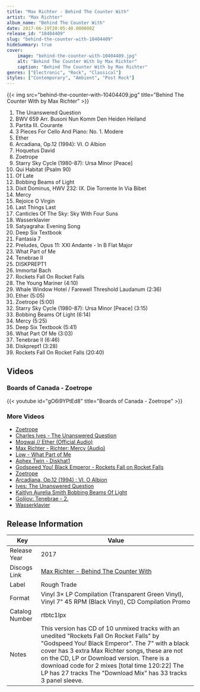 ```yaml
---
title: "Max Richter - Behind The Counter With"
artist: "Max Richter"
album_name: "Behind The Counter With"
date: 2017-06-19T20:05:40.000000Z
release_id: "10404409"
slug: "behind-the-counter-with-10404409"
hideSummary: true
cover:
    image: "behind-the-counter-with-10404409.jpg"
    alt: "Behind The Counter With by Max Richter"
    caption: "Behind The Counter With by Max Richter"
genres: ["Electronic", "Rock", "Classical"]
styles: ["Contemporary", "Ambient", "Post Rock"]
---
```


{{< img src="behind-the-counter-with-10404409.jpg" title="Behind The Counter With by Max Richter" >}}

<!-- section break -->

1. The Unanswered Question
2. BWV 659 Arr. Busoni Nun Komm Den Heiden Heiland
3. Partita III. Courante
4. 3 Pieces For Cello And Piano: No. 1. Modere
5. Ether
6. Arcadiana, Op.12 (1994): VI. O Albion
7. Hoquetus David 
8. Zoetrope
9. Starry Sky Cycle (1980-87): Ursa Minor [Peace] 
10. Qui Habitat (Psalm 90)
11. Of Late
12. Bobbing Beams of Light
13. Dixit Dominus, HWV 232: IX. Die Torrente In Via Bibet 
14. Mercy
15. Rejoice O Virgin 
16. Last Things Last 
17. Canticles Of The Sky: Sky With Four Suns
18. Wasserklavier 
19. Satyagraha: Evening Song 
20. Deep Six Textbook 
21. Fantasia 7
22. Preludes, Opus 11: XXI Andante - In B Flat Major
23. What Part of Me
24. Tenebrae II
25. DISKPREPT1
26. Immortal Bach 
27. Rockets Fall On Rocket Falls 
28. The Young Mariner (4:10)
29. Whale Window Hotel / Farewell Threshold Laudanum (2:36)
30. Ether (5:05)
31. Zoetrope (5:00)
32. Starry Sky Cycle (1980-87): Ursa Minor [Peace]  (3:15)
33. Bobbing Beams Of Light (6:14)
34. Mercy (5:25)
35. Deep Six Textbook (5:41)
36. What Part Of Me (3:03)
37. Tenebrae II (6:46)
38. Diskprept1 (3:28)
39. Rockets Fall On Rocket Falls  (20:40)

<!-- section break -->




## Videos
### Boards of Canada - Zoetrope
{{< youtube id="gO6i9YPtEd8" title="Boards of Canada - Zoetrope" >}}<br>

### More Videos

- [Zoetrope](https://www.youtube.com/watch?v=JV-spttHBcg)
- [Charles Ives - The Unanswered Question](https://www.youtube.com/watch?v=kkaOz48cq2g)
- [Mogwai // Ether (Official Audio)](https://www.youtube.com/watch?v=2FlHCmEwRkw)
- [Max Richter - Richter: Mercy (Audio)](https://www.youtube.com/watch?v=_B9dGfYCo78)
- [Low - What Part of Me](https://www.youtube.com/watch?v=exxRz-iVBlc)
- [Aphex Twin - Diskhat1](https://www.youtube.com/watch?v=5Cnfypi5jQo)
- [Godspeed You! Black Emperor - Rockets Fall on Rocket Falls](https://www.youtube.com/watch?v=dh_wnykggWM)
- [Zoetrope](https://www.youtube.com/watch?v=c9a6JaXsNfA)
- [Arcadiana, Op.12 (1994) : VI. O Albion](https://www.youtube.com/watch?v=EXWZLCYDJUg)
- [Ives: The Unanswered Question](https://www.youtube.com/watch?v=8tNA_DbpJjU)
- [Kaitlyn Aurelia Smith   Bobbing Beams Of Light](https://www.youtube.com/watch?v=tDzKWqqSTvs)
- [Golijov: Tenebrae - 2.](https://www.youtube.com/watch?v=kZhro4uKyg8)
- [Wasserklavier](https://www.youtube.com/watch?v=yIfIUyj6eDc)


## Release Information
|  Key           | Value                                                |
| ---------------| ---------------------------------------------------- |
| Release Year   | 2017                                   |
| Discogs Link   | [Max Richter - Behind The Counter With](https://www.discogs.com/release/10404409-Max-Richter-Various-Behind-The-Counter-With) |
| Label          | Rough Trade |
| Format         | Vinyl 3× LP Compilation (Transparent Green Vinyl), Vinyl 7" 45 RPM (Black Vinyl), CD Compilation Promo |
| Catalog Number | rtbtc1lpx |
| Notes | This version has CD  of 10 unmixed tracks with an unedited "Rockets Fall On Rocket Falls" by "Godspeed You! Black Emperor". The 7" with a black cover has 3 extra Max Richter songs, these are not on the CD, LP or Download version. There is a download code for 2 mixes [total time 120:22] The LP has 27 tracks The "Download Mix" has 33 tracks  3 panel sleeve.   |